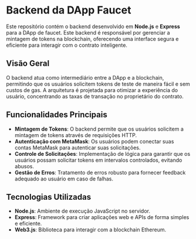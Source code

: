 # Backend da DApp Faucet

Este repositório contém o backend desenvolvido em **Node.js** e **Express** para a DApp de faucet. Este backend é responsável por gerenciar a mintagem de tokens na blockchain, oferecendo uma interface segura e eficiente para interagir com o contrato inteligente.

## Visão Geral

O backend atua como intermediário entre a DApp e a blockchain, permitindo que os usuários solicitem tokens de teste de maneira fácil e sem custos de gas. A arquitetura é projetada para otimizar a experiência do usuário, concentrando as taxas de transação no proprietário do contrato.

## Funcionalidades Principais

- **Mintagem de Tokens**: O backend permite que os usuários solicitem a mintagem de tokens através de requisições HTTP.
- **Autenticação com MetaMask**: Os usuários podem conectar suas contas MetaMask para autenticar suas solicitações.
- **Controle de Solicitações**: Implementação de lógica para garantir que os usuários possam solicitar tokens em intervalos controlados, evitando abusos.
- **Gestão de Erros**: Tratamento de erros robusto para fornecer feedback adequado ao usuário em caso de falhas.

## Tecnologias Utilizadas

- **Node.js**: Ambiente de execução JavaScript no servidor.
- **Express**: Framework para criar aplicações web e APIs de forma simples e eficiente.
- **Web3.js**: Biblioteca para interagir com a blockchain Ethereum.
